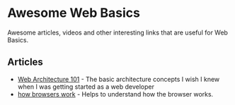 
# Awesome Web Basics

Awesome articles, videos and other interesting links that are useful for Web Basics.

Articles
--

- [Web Architecture 101](https://medium.com/storyblocks-engineering/web-architecture-101-a3224e126947) - The basic architecture concepts I wish I knew when I was getting started as a web developer
- [how browsers work](https://developer.mozilla.org/en-US/docs/Web/Performance/How_browsers_work) - Helps to understand how the browser works.

